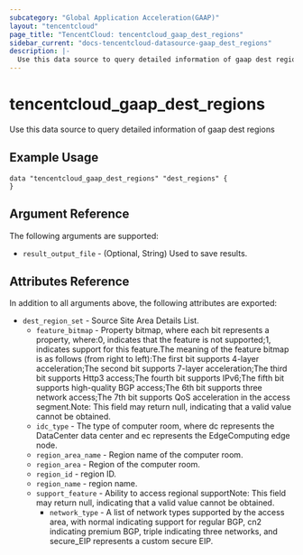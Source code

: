 ```yaml
---
subcategory: "Global Application Acceleration(GAAP)"
layout: "tencentcloud"
page_title: "TencentCloud: tencentcloud_gaap_dest_regions"
sidebar_current: "docs-tencentcloud-datasource-gaap_dest_regions"
description: |-
  Use this data source to query detailed information of gaap dest regions
---
```


# tencentcloud_gaap_dest_regions

Use this data source to query detailed information of gaap dest regions

## Example Usage

```hcl
data "tencentcloud_gaap_dest_regions" "dest_regions" {
}
```

## Argument Reference

The following arguments are supported:

* `result_output_file` - (Optional, String) Used to save results.

## Attributes Reference

In addition to all arguments above, the following attributes are exported:

* `dest_region_set` - Source Site Area Details List.
  * `feature_bitmap` - Property bitmap, where each bit represents a property, where:0, indicates that the feature is not supported;1, indicates support for this feature.The meaning of the feature bitmap is as follows (from right to left):The first bit supports 4-layer acceleration;The second bit supports 7-layer acceleration;The third bit supports Http3 access;The fourth bit supports IPv6;The fifth bit supports high-quality BGP access;The 6th bit supports three network access;The 7th bit supports QoS acceleration in the access segment.Note: This field may return null, indicating that a valid value cannot be obtained.
  * `idc_type` - The type of computer room, where dc represents the DataCenter data center and ec represents the EdgeComputing edge node.
  * `region_area_name` - Region name of the computer room.
  * `region_area` - Region of the computer room.
  * `region_id` - region ID.
  * `region_name` - region name.
  * `support_feature` - Ability to access regional supportNote: This field may return null, indicating that a valid value cannot be obtained.
    * `network_type` - A list of network types supported by the access area, with normal indicating support for regular BGP, cn2 indicating premium BGP, triple indicating three networks, and secure_EIP represents a custom secure EIP.


